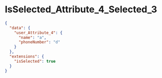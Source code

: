 # IsSelected_Attribute_4_Selected_3

```json
{
  "data": {
    "user_Attribute_4": {
      "name": "a",
      "phoneNumber": "d"
    }
  },
  "extensions": {
    "isSelected": true
  }
}
```
